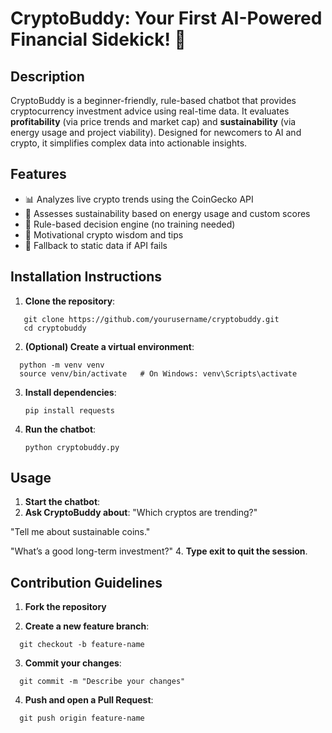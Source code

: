 # CryptoBuddy: Your First AI-Powered Financial Sidekick! 🌟

## Description

CryptoBuddy is a beginner-friendly, rule-based chatbot that provides cryptocurrency investment advice using real-time data. It evaluates **profitability** (via price trends and market cap) and **sustainability** (via energy usage and project viability). Designed for newcomers to AI and crypto, it simplifies complex data into actionable insights.

## Features

- 📊 Analyzes live crypto trends using the CoinGecko API
- 🌱 Assesses sustainability based on energy usage and custom scores
- 🤖 Rule-based decision engine (no training needed)
- 🧠 Motivational crypto wisdom and tips
- 🧰 Fallback to static data if API fails

## Installation Instructions

1. **Clone the repository**:
```
   git clone https://github.com/yourusername/cryptobuddy.git
   cd cryptobuddy
```
2. **(Optional) Create a virtual environment**:
 ```
   python -m venv venv
   source venv/bin/activate   # On Windows: venv\Scripts\activate
```
3. **Install dependencies**:
   ```
   pip install requests
   ```

5. **Run the chatbot**:
   ```
   python cryptobuddy.py
   ```


## Usage
1. **Start the chatbot**:
2. **Ask CryptoBuddy about**:
   "Which cryptos are trending?"

  "Tell me about sustainable coins."

  "What’s a good long-term investment?"
4. **Type exit to quit the session**.


## Contribution Guidelines

1. **Fork the repository**

2. **Create a new feature branch**:
```
  git checkout -b feature-name
```

3. **Commit your changes**:
```
  git commit -m "Describe your changes"
```

4. **Push and open a Pull Request**:
```
  git push origin feature-name
```

